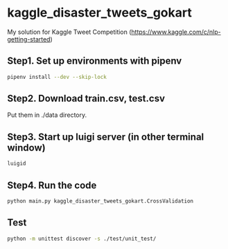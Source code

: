 # kaggle_disaster_tweets_gokart

My solution for Kaggle Tweet Competition (https://www.kaggle.com/c/nlp-getting-started)

## Step1. Set up environments with pipenv

```bash
pipenv install --dev --skip-lock
```

## Step2. Download train.csv, test.csv

Put them in ./data directory.

## Step3. Start up luigi server (in other terminal window)

```bash
luigid
```

## Step4. Run the code

```bash
python main.py kaggle_disaster_tweets_gokart.CrossValidation
```

## Test

```bash
python -m unittest discover -s ./test/unit_test/
```
